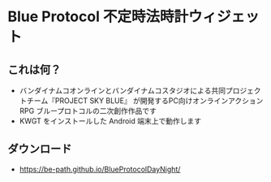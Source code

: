 # Blue Protocol 不定時法時計ウィジェット

## これは何？
- バンダイナムコオンラインとバンダイナムコスタジオによる共同プロジェクトチーム『PROJECT SKY BLUE』 が開発するPC向けオンラインアクションRPG ブループロトコルの二次創作作品です
- KWGT をインストールした Android 端末上で動作します

## ダウンロード
- https://be-path.github.io/BlueProtocolDayNight/
